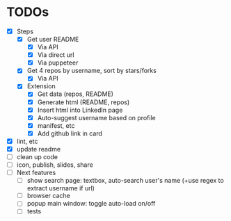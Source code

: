 # TODOs

- [x] Steps
  - [x] Get user README
    - [x] Via API
    - [x] Via direct url
    - [x] Via puppeteer
  - [x] Get 4 repos by username, sort by stars/forks
    - [x] Via API
  - [x] Extension
    - [x] Get data (repos, README)
    - [x] Generate html (README, repos)
    - [x] Insert html into LinkedIn page
    - [x] Auto-suggest username based on profile
    - [x] manifest, etc
    - [x] Add github link in card
- [x] lint, etc
- [x] update readme
- [ ] clean up code
- [ ] icon, publish, slides, share
- [ ] Next features
  - [ ] show search page: textbox, auto-search user's name (+use regex to extract username if url)
  - [ ] browser cache
  - [ ] popup main window: toggle auto-load on/off
  - [ ] tests

